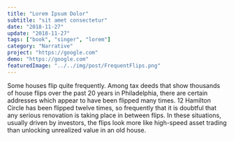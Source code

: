 ```yaml
---
title: "Lorem Ipsum Dolor"
subtitle: "sit amet consectetur"
date: "2018-11-27"
update: "2018-11-27"
tags: ["book", "singer", "lorem"]
category: "Narrative"
project: "https://google.com"
demo: "https://google.com"
featuredImage: "../../img/post/FrequentFlips.png"
---
```

Some houses flip quite frequently. Among tax deeds that show thousands of house flips over the past 20 years in Philadelphia, there are certain addresses which appear to have been flipped many times.
12 Hamilton Circle has been flipped twelve times, so frequently that it is doubtful that any serious renovation is taking place in between flips. In these situations, usually driven by investors, the flips look more like high-speed asset trading than unlocking unrealized value in an old house.

